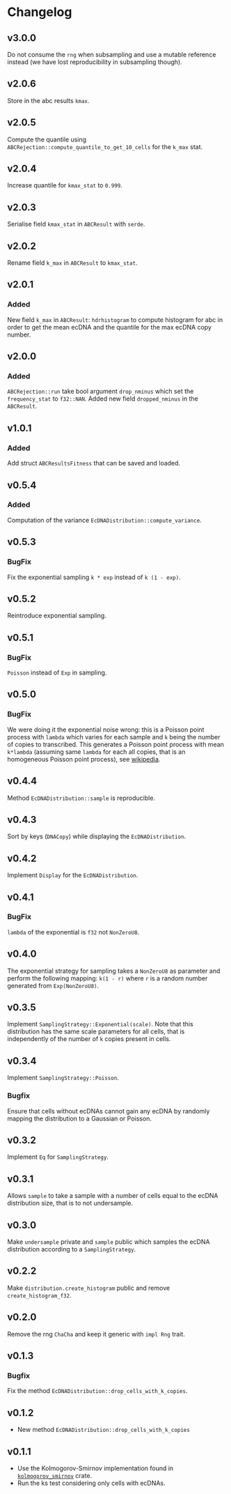# Changelog
## v3.0.0
Do not consume the `rng` when subsampling and use a mutable reference instead (we have lost reproducibility in subsampling though).

## v2.0.6
Store in the abc results `kmax`.

## v2.0.5
Compute the quantile using `ABCRejection::compute_quantile_to_get_10_cells` for the `k_max` stat.

## v2.0.4
Increase quantile for `kmax_stat` to `0.999`.

## v2.0.3
Serialise field `kmax_stat` in `ABCResult` with `serde`.

## v2.0.2
Rename field `k_max` in `ABCResult` to `kmax_stat`.

## v2.0.1
### Added
New field `k_max` in `ABCResult`: `hdrhistogram` to compute histogram for abc in order to get the mean ecDNA and the quantile for the max ecDNA copy number.

## v2.0.0
### Added
`ABCRejection::run` take bool argument `drop_nminus` which set the `frequency_stat` to `f32::NAN`.
Added new field `dropped_nminus` in the `ABCResult`.

## v1.0.1
### Added
Add struct `ABCResultsFitness` that can be saved and loaded.

## v0.5.4
### Added
Computation of the variance `EcDNADistribution::compute_variance`.

## v0.5.3
### BugFix
Fix the exponential sampling `k * exp` instead of `k (1 - exp)`.

## v0.5.2
Reintroduce exponential sampling.

## v0.5.1
### BugFix
`Poisson` instead of `Exp` in sampling.

## v0.5.0
### BugFix
We were doing it the exponential noise wrong: this is a Poisson point process with `lambda` which varies for each sample and `k` being the number of copies to transcribed.
This generates a Poisson point process with mean `k*lambda` (assuming same `lambda` for each all copies, that is an homogeneous Poisson point process), see [wikipedia](https://en.wikipedia.org/wiki/Poisson_point_process#Poisson_distribution_of_point_counts).

## v0.4.4
Method `EcDNADistribution::sample` is reproducible.

## v0.4.3
Sort by keys (`DNACopy`) while displaying the `EcDNADistribution`.

## v0.4.2
Implement `Display` for the `EcDNADistribution`.

## v0.4.1
### BugFix
`lambda` of the exponential is `f32` not `NonZeroU8`.
## v0.4.0
The exponential strategy for sampling takes a `NonZeroU8` as parameter and perform the following mapping: `k(1 - r)` where `r` is a random number generated from `Exp(NonZeroU8)`.

## v0.3.5
Implement `SamplingStrategy::Exponential(scale)`. Note that this distribution has the same scale parameters for all cells, that is independently of the number of `k` copies present in cells.

## v0.3.4
Implement `SamplingStrategy::Poisson`.
### Bugfix
Ensure that cells without ecDNAs cannot gain any ecDNA by randomly mapping the distribution to a Gaussian or Poisson.

## v0.3.2
Implement `Eq` for `SamplingStrategy`.
## v0.3.1
Allows `sample` to take a sample with a number of cells equal to the ecDNA distribution size, that is to not undersample.

## v0.3.0
Make `undersample` private and `sample` public which samples the ecDNA distribution according to a `SamplingStrategy`.

## v0.2.2
Make `distribution.create_histogram` public and remove `create_histogram_f32`.

## v0.2.0
Remove the rng `ChaCha` and keep it generic with `impl Rng` trait.

## v0.1.3
### Bugfix
Fix the method `EcDNADistribution::drop_cells_with_k_copies`.

## v0.1.2
- New method `EcDNADistribution::drop_cells_with_k_copies`

## v0.1.1
- Use the Kolmogorov-Smirnov implementation found in [`kolmogorov_smirnov`](https://github.com/daithiocrualaoich/kolmogorov_smirnov/blob/cb067e92ec837efbad66e8bbcf85500ad778feb8/src/test.rs#L127) crate.
- Run the ks test considering only cells with ecDNAs.
